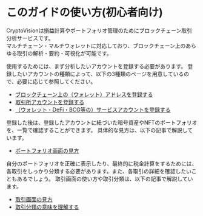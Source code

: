# このガイドの使い方(初心者向け)

CryptoVisionは損益計算やポートフォリオ管理のためにブロックチェーン取引分析サービスです。  
マルチチェーン・マルチウォレットに対応しており、ブロックチェーン上のあらゆる取引の解析・要約・可視化が可能です。

使用するためには、まず分析したいアカウントを登録する必要があります。
登録したいアカウントの種類によって、以下の3種類のページを用意しているので、必要に応じて参照してください。

- [ブロックチェーン上の（ウォレット）アドレスを登録する](./account-chain.md)
- [取引所アカウントを登録する](./account-exchange.md)
- [（ウォレット・DeFi・BCG等の）サービスアカウントを登録する](./account-service.md)

登録した後は、登録したアカウントに紐づいた暗号資産やNFTのポートフォリオを、一覧で確認することができます。
具体的な見方は、以下の記事で解説しています。

- [ポートフォリオ画面の見方](./portfolio.md)

自分のポートフォリオを正確に表示したり、最終的に税金計算をするためには、各取引をしっかり分類する必要があります。また、各取引の詳細を確認したいこともあるでしょう。
取引画面の使い方や取引分類は、以下の記事で解説しています。

- [取引画面の見方](./transaction-window.md)
- [取引分類の意味を理解する](./transaction-journal.md)





